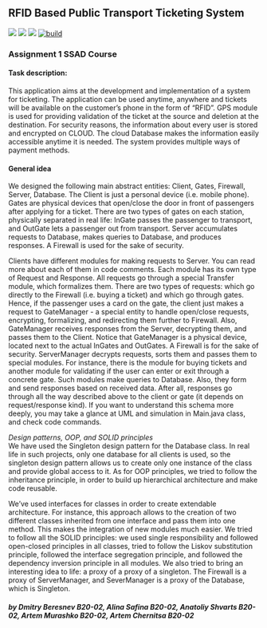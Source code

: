 ## RFID Based Public Transport Ticketing System

![](https://img.shields.io/github/issues/aalexren/RFID-System) ![](https://img.shields.io/github/stars/aalexren/RFID-System) ![](https://img.shields.io/github/license/aalexren/RFID-System) [![build](https://github.com/aalexren/RFID-System/actions/workflows/build.yml/badge.svg?event=status)](https://github.com/aalexren/RFID-System/actions/workflows/build.yml)

### Assignment 1 SSAD Course


####  **Task description:**

This application aims at the development and implementation of a system for ticketing. The application can be used anytime, anywhere and tickets will be available on the customer’s phone in the form of “RFID”. GPS module is used for providing validation of the ticket at the source and deletion at the destination. For security reasons, the information about every user is stored and encrypted on CLOUD. The cloud Database makes the information easily accessible anytime it is needed. The system provides multiple ways of payment methods.

#### **General idea**
We designed the following main abstract entities: Client, Gates, Firewall, Server, Database. The Client is just a personal device (i.e. mobile phone). Gates are physical devices that open/close the door in front of passengers after applying for a ticket. There are two types of gates on each station, physically separated in real life: InGate passes the passenger to transport, and OutGate lets a passenger out from transport. Server accumulates requests to Database, makes queries to Database, and produces responses. A Firewall is used for the sake of security.

Clients have different modules for making requests to Server. You can read more about each of them in code comments. Each module has its own type of Request and Response. All requests go through a special Transfer module, which formalizes them. There are two types of requests: which go directly to the Firewall (i.e. buying a ticket) and which go through gates. Hence, if the passenger uses a card on the gate, the client just makes a request to GateManager - a special entity to handle open/close requests, encrypting, formalizing, and redirecting them further to Firewall. Also, GateManager receives responses from the Server, decrypting them, and passes them to the Client. Notice that GateManager is a physical device, located next to the actual InGates and OutGates. A Firewall is for the sake of security. ServerManager decrypts requests, sorts them and passes them to special modules. For instance, there is the module for buying tickets and another module for validating if the user can enter or exit through a concrete gate. Such modules make queries to Database. Also, they form and send responses based on received data. After all, responses go through all the way described above to the client or gate (it depends on request/response kind). If you want to understand this schema more deeply, you may take a glance at UML and simulation in Main.java class, and check code commands.

*Design patterns, OOP, and SOLID principles*  
We have used the Singleton design pattern for the Database class. In real life in such projects, only one database for all clients is used, so the singleton design pattern allows us to create only one instance of the class and provide global access to it. 
As for OOP principles, we tried to follow the inheritance principle, in order to build up hierarchical architecture and make code reusable. 

We’ve used interfaces for classes in order to create extendable architecture. For instance, this approach allows to the creation of two different classes inherited from one interface and pass them into one method. This makes the integration of new modules much easier.
We tried to follow all the SOLID principles: we used single responsibility and followed open-closed principles in all classes, tried to follow the Liskov substitution principle, followed the interface segregation principle, and followed the dependency inversion principle in all modules.
We also tried to bring an interesting idea to life: a proxy of a proxy of a singleton. The Firewall is a proxy of ServerManager, and SeverManager is a proxy of the Database, which is Singleton.

#### *by Dmitry Beresnev B20-02, Alina Safina B20-02, Anatoliy Shvarts B20-02, Artem Murashko B20-02, Artem Chernitsa B20-02*